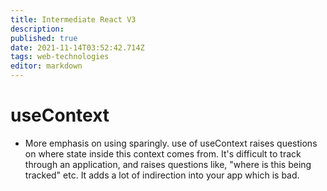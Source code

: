 ```yaml
---
title: Intermediate React V3
description: 
published: true
date: 2021-11-14T03:52:42.714Z
tags: web-technologies
editor: markdown
---
```


# useContext
* More emphasis on using sparingly. use of useContext raises questions on where state inside this context comes from. It's difficult to track through an application, and raises questions like, "where is this being tracked" etc. It adds a lot of indirection into your app which is bad. 